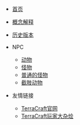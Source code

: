 * [首页](/)
* [概念解释](/concept)
* [历史版本](/histories)
* NPC
    * [动物](/animal)
    * [怪物](/SMITE)
    * [普通的怪物](/NORMAL)
    * [截肢动物](/ARTHROPODS)


* 友情链接
    * [TerraCraft官网](http://blueyoshi.cn/terracraft)
    * [TerraCraft玩家大杂烩](http://canlan.xyz:9999/)
